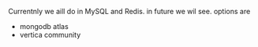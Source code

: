 Currentnly we aill do in MySQL and Redis.
in future we wil see. options are
- mongodb atlas
- vertica community
